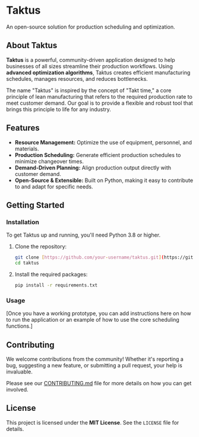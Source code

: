 # Taktus

An open-source solution for production scheduling and optimization.

## About Taktus

**Taktus** is a powerful, community-driven application designed to help businesses of all sizes streamline their production workflows. Using **advanced optimization algorithms**, Taktus creates efficient manufacturing schedules, manages resources, and reduces bottlenecks.

The name "Taktus" is inspired by the concept of "Takt time," a core principle of lean manufacturing that refers to the required production rate to meet customer demand. Our goal is to provide a flexible and robust tool that brings this principle to life for any industry.

## Features

- **Resource Management:** Optimize the use of equipment, personnel, and materials.
- **Production Scheduling:** Generate efficient production schedules to minimize changeover times.
- **Demand-Driven Planning:** Align production output directly with customer demand.
- **Open-Source & Extensible:** Built on Python, making it easy to contribute to and adapt for specific needs.

## Getting Started

### Installation

To get Taktus up and running, you'll need Python 3.8 or higher.

1.  Clone the repository:
    ```bash
    git clone [https://github.com/your-username/taktus.git](https://github.com/your-username/taktus.git)
    cd taktus
    ```
2.  Install the required packages:
    ```bash
    pip install -r requirements.txt
    ```

### Usage

[Once you have a working prototype, you can add instructions here on how to run the application or an example of how to use the core scheduling functions.]

## Contributing

We welcome contributions from the community! Whether it's reporting a bug, suggesting a new feature, or submitting a pull request, your help is invaluable.

Please see our [CONTRIBUTING.md](CONTRIBUTING.md) file for more details on how you can get involved.

## License

This project is licensed under the **MIT License**. See the `LICENSE` file for details.
